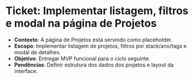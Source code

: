 ﻿# Ticket: Implementar listagem, filtros e modal na página de Projetos

- **Contexto**: A página de Projetos está servindo como placeholder.
- **Escopo**: Implementar listagem de projetos, filtros por stack/ano/tags e modal de detalhes.
- **Objetivo**: Entregar MVP funcional para o ciclo seguinte.
- **Pendências**: Definir estrutura dos dados dos projetos e layout da interface.
